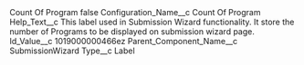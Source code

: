 <?xml version="1.0" encoding="UTF-8"?>
<CustomMetadata xmlns="http://soap.sforce.com/2006/04/metadata" xmlns:xsi="http://www.w3.org/2001/XMLSchema-instance" xmlns:xsd="http://www.w3.org/2001/XMLSchema">
    <label>Count Of Program</label>
    <protected>false</protected>
    <values>
        <field>Configuration_Name__c</field>
        <value xsi:type="xsd:string">Count Of Program</value>
    </values>
    <values>
        <field>Help_Text__c</field>
        <value xsi:type="xsd:string">This label used in Submission Wizard functionality. It store the number of Programs to be displayed on submission wizard page.</value>
    </values>
    <values>
        <field>Id_Value__c</field>
        <value xsi:type="xsd:string">1019000000466ez</value>
    </values>
    <values>
        <field>Parent_Component_Name__c</field>
        <value xsi:type="xsd:string">SubmissionWizard</value>
    </values>
    <values>
        <field>Type__c</field>
        <value xsi:type="xsd:string">Label</value>
    </values>
</CustomMetadata>
